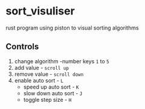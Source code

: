 # sort_visuliser
rust program using piston to visual sorting algorithms

## Controls
1. change algorithm -number keys <code>1</code> to <code>5</code>
2. add value - <code>scroll up</code>
3. remove value - <code>scroll down</code>
4. enable auto sort - <code>L</code>
    - speed up auto sort - <code>K</code>
    - slow down auto sort - <code>J</code>
    - toggle step size - <code>H</code>

